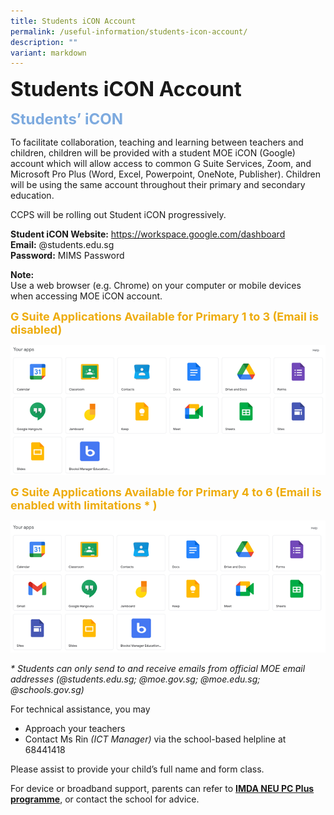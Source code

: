 ```yaml
---
title: Students iCON Account
permalink: /useful-information/students-icon-account/
description: ""
variant: markdown
---
```

<b><font size="6">Students iCON Account</font></b>

<b><font size="5" color="#7daadf">Students’ iCON</font></b>

To facilitate collaboration, teaching and learning between teachers and children, children will be provided with a student MOE iCON (Google) account which will allow access to common G Suite Services, Zoom, and Microsoft Pro Plus (Word, Excel, Powerpoint, OneNote, Publisher). Children will be using the same account throughout their primary and secondary education.  
  
CCPS will be rolling out Student iCON progressively.  
  
<b>Student iCON Website:</b>&nbsp;https://workspace.google.com/dashboard  
<b>Email:</b>&nbsp;@students.edu.sg  
<b>Password:</b>&nbsp;MIMS Password  
  
<b>Note:</b><br>
Use a web browser (e.g. Chrome) on your computer or mobile devices when accessing MOE iCON account.  
  
  
<b><font size="4" color="#eeac0d">G Suite Applications Available for Primary 1 to 3 (Email is disabled)</font></b>

![](/images/Useful%20Information/Icon%201.png)


<b><font size="4" color="#eeac0d">G Suite Applications Available for Primary 4 to 6 (Email is enabled with limitations * )</font></b>

![](/images/Useful%20Information/Icon%202.png)

<em>* Students can only send to and receive emails from official MOE email addresses (@students.edu.sg; @moe.gov.sg; @moe.edu.sg; @schools.gov.sg)</em>
  
For technical assistance, you may  
 
*   Approach your teachers
*   Contact Ms Rin *(ICT Manager)* via the school-based helpline at 68441418

  
Please assist to provide your child’s full name and form class. 
  
For device or broadband support, parents can refer to&nbsp;<b>[IMDA NEU PC Plus programme](https://www.imda.gov.sg/programme-listing/neu-pc-plus)</b>, or contact the school for advice.